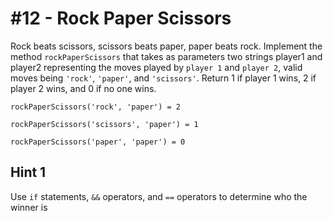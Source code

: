 # #12 - Rock Paper Scissors

Rock beats scissors, scissors beats paper, paper beats rock. Implement the method <code>rockPaperScissors</code> that takes as parameters two strings player1 and player2 representing the moves played by <code>player 1</code> and <code>player 2</code>, valid moves being <code>'rock'</code>, <code>'paper'</code>, and <code>'scissors'</code>. Return 1 if player 1 wins, 2 if player 2 wins, and 0 if no one wins.

<code>rockPaperScissors('rock', 'paper') = 2</code></br>

<code>rockPaperScissors('scissors', 'paper') = 1</code></br>

<code>rockPaperScissors('paper', 'paper') = 0</code>

## Hint 1
Use <code>if</code> statements, <code>&&</code> operators, and <code>==</code> operators to determine who the winner is